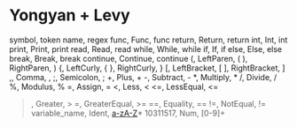 # Yongyan + Levy

symbol, token name, regex
func, Func, func
return, Return, return
int, Int, int
print, Print, print
read, Read, read
while, While, while
if, If, if
else, Else, else
break, Break, break
continue, Continue, continue
(, LeftParen, (
), RightParen, )
{, LeftCurly, {
}, RightCurly, }
[, LeftBracket, [
], RightBracket, ]
,, Comma, ,
;, Semicolon, ;
+, Plus, +
-, Subtract, -
*, Multiply, *
/, Divide, /
%, Modulus, %
=, Assign, =
<, Less, <
<=, LessEqual, <=
>, Greater, >
>=, GreaterEqual, >=
==, Equality, ==
!=, NotEqual, !=
variable_name, Ident, [a-zA-Z]([a-zA-Z]|[0-9])*
10311517, Num, [0-9]+
